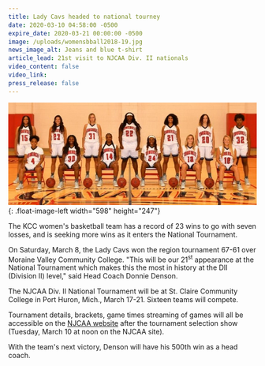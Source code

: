 ```yaml
---
title: Lady Cavs headed to national tourney
date: 2020-03-10 04:58:00 -0500
expire_date: 2020-03-21 00:00:00 -0500
image: /uploads/womensbball2018-19.jpg
news_image_alt: Jeans and blue t-shirt
article_lead: 21st visit to NJCAA Div. II nationals
video_content: false
video_link:
press_release: false
---
```


![](/uploads/womens-basketball.jpg){: .float-image-left width="598" height="247"}&nbsp;

The KCC women's basketball team has a record of 23 wins to go with seven losses, and is seeking more wins as it enters the National Tournament.

On Saturday, March 8, the Lady Cavs won the region tournament 67-61 over Moraine Valley Community College. "This will be our 21<sup>st</sup> appearance at the National Tournament which makes this the most in history at the DII (Division II) level," said Head Coach Donnie Denson.

The NJCAA Div. II National Tournament will be at St. Claire Community College in Port Huron, Mich., March 17-21. Sixteen teams will compete.

Tournament details, brackets, game times streaming of games will all be accessible on the [NJCAA website](https://www.njcaa.org/sports/wbkb/index) after the tournament selection show (Tuesday, March 10 at noon on the NJCAA site).&nbsp;

With the team's next victory, Denson will have his 500th win as a head coach.